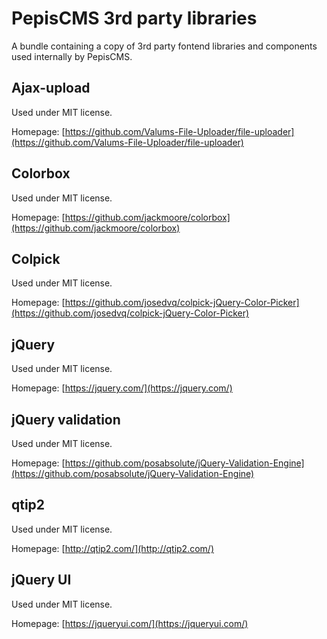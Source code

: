 # PepisCMS 3rd party libraries

A bundle containing a copy of 3rd party fontend libraries and components used internally by PepisCMS.

## Ajax-upload

Used under MIT license.

Homepage: [https://github.com/Valums-File-Uploader/file-uploader](https://github.com/Valums-File-Uploader/file-uploader)

## Colorbox

Used under MIT license.

Homepage: [https://github.com/jackmoore/colorbox](https://github.com/jackmoore/colorbox)

## Colpick

Used under MIT license.

Homepage: [https://github.com/josedvq/colpick-jQuery-Color-Picker](https://github.com/josedvq/colpick-jQuery-Color-Picker)

## jQuery

Used under MIT license.

Homepage: [https://jquery.com/](https://jquery.com/)

## jQuery validation

Used under MIT license.

Homepage: [https://github.com/posabsolute/jQuery-Validation-Engine](https://github.com/posabsolute/jQuery-Validation-Engine)

## qtip2

Used under MIT license.

Homepage: [http://qtip2.com/](http://qtip2.com/)

## jQuery UI

Used under MIT license.

Homepage: [https://jqueryui.com/](https://jqueryui.com/)